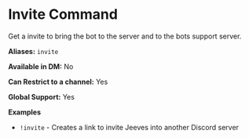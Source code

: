 # Invite Command

Get a invite to bring the bot to the server and to the bots support server.

**Aliases:** `invite`

**Available in DM:** No

**Can Restrict to a channel:** Yes

**Global Support:** Yes

**Examples**

* `!invite` -  Creates a link to invite Jeeves into another Discord server
